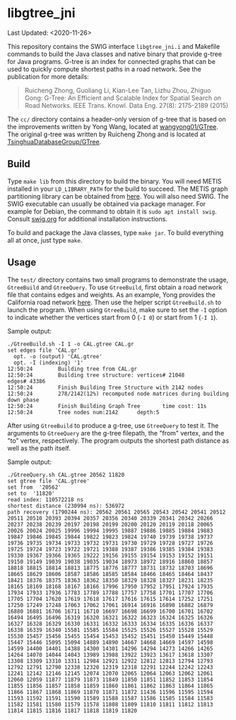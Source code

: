 # libgtree_jni

Last Updated: <2020-11-26>

This repository contains the SWIG interface `libgtree_jni.i` and Makefile
commands to build the Java classes and native binary that provide g-tree for
Java programs. G-tree is an index for connected graphs that can be used to
quickly compute shortest paths in a road network. See the publication for more
details:

> Ruicheng Zhong, Guoliang Li, Kian-Lee Tan, Lizhu Zhou, Zhiguo Gong: G-Tree: An Efficient and Scalable Index for Spatial Search on Road Networks. IEEE Trans. Knowl. Data Eng. 27(8): 2175-2189 (2015)

The `cc/` directory contains a header-only version of g-tree that is based on
the improvements written by Yong Wang, located at
[wangyong01/GTree](https://github.com/wangyong01/GTree). The original g-tree
was written by Ruicheng Zhong and is located at
[TsinghuaDatabaseGroup/GTree](https://github.com/TsinghuaDatabaseGroup/GTree).

## Build

Type `make lib` from this directory to build the binary. You will need METIS
installed in your `LD_LIBRARY_PATH` for the build to succeed. The METIS graph
partitioning library can be obtained from
[here](http://glaros.dtc.umn.edu/gkhome/metis/metis/overview). You will also
need SWIG. The SWIG executable can usually be obtained via package manager. For
example for Debian, the command to obtain it is `sudo apt install swig`.
Consult [swig.org](http://www.swig.org) for additional installation
instructions.

To build and package the Java classes, type `make jar`. To build
everything all at once, just type `make`.

## Usage

The `test/` directory contains two small programs to demonstrate the usage,
`GtreeBuild` and `GtreeQuery`.  To use `GtreeBuild`, first obtain a road
network file that contains edges and weights. As an example, Yong provides the
California road network
[here](https://github.com/wangyong01/GTree/blob/master/GraphTree/data/CAL.gr).
Then use the helper script `GtreeBuild.sh` to launch the program.  When using
`GtreeBuild`, make sure to set the `-I` option to indicate whether the vertices
start from 0 (`-I 0`) or start from 1 (`-I 1`).

Sample output:
```
./GtreeBuild.sh -I 1 -o CAL.gtree CAL.gr
set edges file 'CAL.gr'
  opt. -o (output) 'CAL.gtree'
  opt. -I (indexing) '1'
12:50:24        Building tree from CAL.gr
12:50:24        Building tree structure: vertices# 21048         edges# 43386
12:50:24        Finish Building Tree Structure with 2142 nodes
12:50:24        278/2142(12%) recomputed node matrices during building down phase
12:50:24        Finish Building Graph Tree       time cost: 11s
12:50:24        Tree nodes num:2142      depth:5
```

After using `GtreeBuild` to produce a g-tree, use `GtreeQuery` to test
it. The arguments to `GtreeQuery` are the g-tree filepath, the "from"
vertex, and the "to" vertex, respectively. The program outputs the
shortest path distance as well as the path itself.

Sample output:
```
./GtreeQuery.sh CAL.gtree 20562 11820
set gtree file 'CAL.gtree'
set from  '20562'
set to  '11820'
read index: 110572218 ns
shortest distance (230994 ns): 536972
path recovery (1790244 ns): 20562 20561 20565 20543 20542 20541 20512 20511 20510 20393 20394 20357 20356 20340 20339 20341 20342 20266 20237 20238 20239 20197 20198 20199 20200 20120 20119 20118 20065 20026 20024 20025 19996 19994 19995 19887 19886 19885 19884 19883 19847 19846 19845 19844 19822 19823 19824 19740 19739 19738 19737 19736 19735 19734 19733 19732 19731 19730 19729 19728 19727 19726 19725 19724 19723 19722 19721 19388 19387 19386 19385 19384 19383 19330 19367 19366 19365 19222 19156 19155 19154 19153 19152 19151 19150 19149 19039 19038 19035 19034 18973 18972 18916 18860 18857 18818 18815 18814 18813 18775 18776 18777 18731 18732 18703 18696 18665 18629 18606 18587 18586 18585 18584 18466 18465 18464 18437 18421 18376 18375 18363 18362 18350 18329 18328 18327 18231 18235 18165 18169 18168 18167 18166 17996 17950 17952 17951 17924 17935 17934 17933 17936 17783 17789 17788 17757 17758 17701 17707 17706 17705 17704 17620 17619 17618 17617 17616 17615 17614 17252 17251 17250 17249 17248 17063 17062 17061 16914 16916 16890 16882 16879 16880 16881 16706 16711 16710 16697 16698 16699 16700 16701 16702 16494 16495 16496 16319 16320 16321 16322 16323 16324 16325 16326 16327 16328 16329 16330 16331 16332 16333 16334 16335 16336 16337 16338 16339 16340 15581 15585 15584 15525 15526 15527 15528 15529 15530 15457 15456 15455 15454 15453 15452 15451 15450 15449 15448 15447 15446 15095 15094 14889 14890 14667 14668 14669 14597 14598 14599 14400 14401 14388 14300 14301 14296 14294 14273 14266 14265 14264 14070 14044 14043 13989 13988 13922 13923 13617 13618 13307 13308 13309 13310 13311 12984 12921 12922 12812 12813 12794 12793 12792 12791 12790 12338 12320 12319 12318 12291 12244 12242 12243 12241 12142 12146 12145 12074 12070 12065 12064 12063 12062 12061 12060 12059 11877 11879 11873 11849 11850 11851 11852 11853 11854 11855 11856 11857 11858 11859 11860 11861 11862 11863 11864 11865 11866 11867 11868 11869 11870 11871 11872 11436 11596 11595 11594 11593 11592 11591 11590 11589 11588 11587 11586 11585 11584 11583 11582 11581 11580 11579 11578 11808 11809 11810 11811 11812 11813 11814 11815 11816 11817 11818 11819 11820
```
